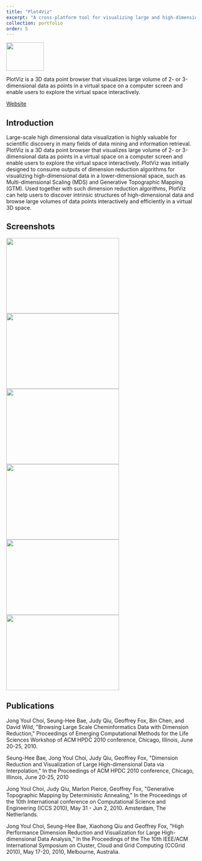 ```yaml
---
title: "Plot4Viz"
excerpt: "A cross-platform tool for visualizing large and high-dimensional data.<br/><img src='/JudyFox/images/plotvizimg.png' width='100' height='75'>"
collection: portfolio
order: 5
---
```


<img src='/JudyFox/images/plotvizimg.png' width='100' height='75'>

PlotViz is a 3D data point browser that visualizes large volume of 2- or 3-dimensional data as points in a virtual space on a computer screen and enable users to explore the virtual space interactively.

[Website](http://salsahpc.indiana.edu/plotviz/index.html)

## Introduction

Large-scale high dimensional data visualization is highly valuable for scientific discovery in many fields of data mining and information retrieval. PlotViz is a 3D data point browser that visualizes large volume of 2- or 3-dimensional data as points in a virtual space on a computer screen and enable users to explore the virtual space interactively. PlotViz was initially designed to consume outputs of dimension reduction algorithms for visualizing high-dimensional data in a lower-dimensional space, such as Multi-dimensional Scaling (MDS) and Generative Topographic Mapping (GTM). Used together with such dimension reduction algorithms, PlotViz can help users to discover intrinsic structures of high-dimensional data and browse large volumes of data points interactively and efficiently in a virtual 3D space.

## Screenshots

<img src='/JudyFox/images/ss1.png' width='300' height='200'>
<img src='/JudyFox/images/ss2.png' width='300' height='200'>
<img src='/JudyFox/images/ss3.png' width='300' height='200'>
<img src='/JudyFox/images/ss4.png' width='300' height='200'>
<img src='/JudyFox/images/ss5.png' width='300' height='200'>
<img src='/JudyFox/images/ss6.png' width='300' height='200'>

## Publications

Jong Youl Choi, Seung-Hee Bae, Judy Qiu, Geoffrey Fox, Bin Chen, and David Wild, "Browsing Large Scale Cheminformatics Data with Dimension Reduction," Proceedings of Emerging Computational Methods for the Life Sciences Workshop of ACM HPDC 2010 conference, Chicago, Illinois, June 20-25, 2010.


Seung-Hee Bae, Jong Youl Choi, Judy Qiu, Geoffrey Fox, "Dimension Reduction and Visualization of Large High-dimensional Data via Interpolation," In the Proceedings of ACM HPDC 2010 conference, Chicago, Illinois, June 20-25, 2010


Jong Youl Choi, Judy Qiu, Marlon Pierce, Geoffrey Fox, "Generative Topographic Mapping by Deterministic Annealing," In the Proceedings of the 10th International conference on Computational Science and Engineering (ICCS 2010), May 31 - Jun 2, 2010. Amsterdam, The Netherlands.


Jong Youl Choi, Seung-Hee Bae, Xiaohong Qiu and Geoffrey Fox, "High Performance Dimension Reduction and Visualization for Large High-dimensional Data Analysis," In the Proceedings of the The 10th IEEE/ACM International Symposium on Cluster, Cloud and Grid Computing (CCGrid 2010), May 17-20, 2010, Melbourne, Australia.